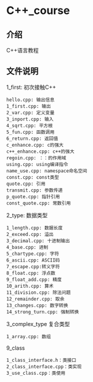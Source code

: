 # C++_course

## 介绍
C++语言教程

## 文件说明

1_first:
    初次接触C++

    hello.cpp: 输出信息
    1_first.cpp: 输出
    2_var.cpp: 定义变量
    3_inport.cpp: 输入
    4_sqrt.cpp: 平方根
    5_fun.cpp: 函数调用
    6_return.cpp: 返回值
    c_enhance.cpp: c的强大
    c++_enhance.cpp: c++的强大
    regoin.cpp: ：：的作用域
    using.cpp: using编译指令
    name_use.cpp: namespace命名空间
    const.cpp: const类型
    quote.cpp: 引用
    transmit.cpp: 参数传递
    p_quote.cpp: 指针引用
    const_quote.cpp: 常数引用

2_type:
    数据类型

    1_length.cpp: 数据长度
    2_exceed.cpp: 溢出
    3_decimal.cpp: 十进制输出
    4_base.cpp: 进制
    5_chartype.cpp: 字符
    6_ascii.cpp: ASCII码
    7_escape.cpp:转义字符
    8_float.cpp: 浮点数
    9_float_add.cpp: 精度
    10_arith.cpp: 算术
    11_division.cpp: 除法问题
    12_remainder.cpp: 取余
    13_changes.cpp: 数字转换
    14_strong_turn.cpp: 强制转换

3_complex_type
    复合类型

    1_array.cpp: 数组

9_class

    1_class_interface.h：类接口
    2_class_interface.cpp：类实现
    3_use_class.cpp：类使用

